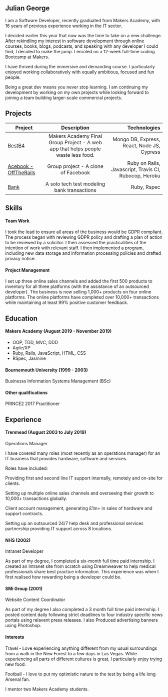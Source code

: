 ## Julian George

I am a Software Developer, recently graduated from Makers Academy, with 16 years of previous experience working in the IT sector. 

I decided earlier this year that now was the time to take on a new challenge.  After rekindling my interest in software development through online courses, books, blogs, podcasts, and speaking with any developer I could find, I decided to make the jump. I enroled on a 12-week full-time coding Bootcamp at Makers.

I have thrived during the immersive and demanding course.  I particularly enjoyed working collaboratively with equally ambitious, focused and fun people.

Being a great dev means you never stop learning.  I am continuing my development by working on my own projects while looking forward to joining a team building larger-scale commercial projects.

## Projects

| Project        | Description            | Technologies  |
| ------------- |:-------------:| -----:|
| [BestB4](https://github.com/eashworth/BestB4)      | Makers Academy Final Group Project - A web app that helps people waste less food. | Mongo DB, Express, React, Node JS, Cypress |
| [Acebook - OffTheRails](https://github.com/neilcam4/acebook-offtherails)     | Group project - A clone of Facebook      |   Ruby on Rails, Javascript, Travis CI, Rubocop, Heroku |
| [Bank](https://github.com/jgeorgex/week10/tree/master/Bank_tech_test) | A solo tech test modeling bank transactions      |   Ruby, Rspec |

## Skills

#### Team Work

I took the lead to ensure all areas of the business would be GDPR compliant.  The process began with reviewing GDPR policy and drafting a plan of action to be reviewed by a solicitor.  I then assessed the practicalities of the intention of work with relevant staff.  I then implemented a program, including new data storage and information processing policies and drafted privacy notice.

#### Project Management

I set up three online sales channels and added the first 500 products to inventory for all three platforms (with the assistance of an outsourced developer).  The business is now selling 1,000+ products on four online platforms.  The online platforms have completed over 10,000+ transactions while maintaining at least 99% positive customer feedback.

## Education

#### Makers Academy (August 2019 - November 2019)

- OOP, TDD, MVC, DDD
- Agile/XP
- Ruby, Rails, JavaScript, HTML, CSS
- RSpec, Jasmine

#### Bournemouth University (1999 - 2003)

Businesss Information Systems Management (BSc)

#### Other qualifications

PRINCE2 2017 Practitioner

## Experience

#### Trenmead (August 2003 to July 2019)    
Operations Manager

I have covered many roles (most recently as an operations manager) for an IT business that provides hardware, software and services.  

Roles have included:

Providing first and second line IT support internally, remotely and on-site for clients.

Setting up multiple online sales channels and overseeing their growth to 10,000+ transactions globally.

Client account management, generating £1m+ in sales of hardware and support contracts.

Setting up an outsourced 24/7 help desk and professional services partnership providing IT support across 8 locations.

#### NHS (2002)   
Intranet Developer

As part of my degree, I completed a six-month full time paid internship. I created an Intranet site from scratch using Dreamweaver to help medical professionals share best practice information.  This experience was when I first realised how rewarding being a developer could be.

#### SMi Group (2001)
Website Content Coordinator

As part of my degree I also completed a 3 month full time paid internship.  I posted content daily following strict deadlines to four industry specific news portals using relavent press releases.  I also Produced advertising banners using Photoshop.

#### Interests

Travel - Love experiencing anything different from my usual surroundings from a walk in the New Forest to a few days in Las Vegas.  While experiencing all parts of different cultures is great, I particularly enjoy trying new food.

Football - I love to put my optimistic nature to the test by being a life long Arsenal fan.

I mentor two Makers Academy students.
